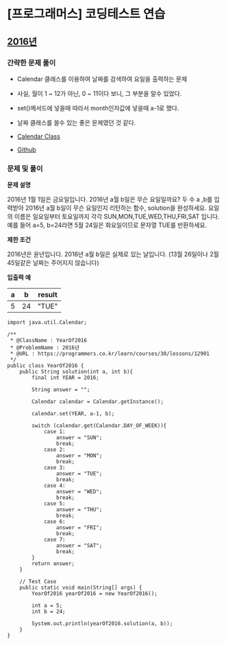 # [프로그래머스] 코딩테스트 연습

## [2016년](https://programmers.co.kr/learn/courses/30/lessons/12901)

### 간략한 문제 풀이

- Calendar 클래스를 이용하여 날짜를 검색하여 요일을 출력하는 문제

- 사실, 월이 1 ~ 12가 아닌, 0 ~ 11이다 보니, 그 부분을 알수 있었다.

- set()메서드에 넣을때 따라서 month인자값에 넣을때 a-1로 했다.

- 날짜 클래스를 쓸수 있는 좋은 문제였던 것 같다.

- [Calendar Class](http://tcpschool.com/java/java_api_calendar)

- [Github](https://github.com/ksy90101/ProgrammosCodingTest/blob/master/src/Level01/YearOf2016.java)

### 문제 및 풀이

**문제 설명**

2016년 1월 1일은 금요일입니다. 2016년 a월 b일은 무슨 요일일까요? 두 수 a ,b를 입력받아 2016년 a월 b일이 무슨 요일인지 리턴하는 함수, solution을 완성하세요. 요일의 이름은 일요일부터 토요일까지 각각 SUN,MON,TUE,WED,THU,FRI,SAT
입니다. 예를 들어 a=5, b=24라면 5월 24일은 화요일이므로 문자열 TUE를 반환하세요.

**제한 조건**

2016년은 윤년입니다.
2016년 a월 b일은 실제로 있는 날입니다. (13월 26일이나 2월 45일같은 날짜는 주어지지 않습니다)

**입출력 예** 

| a | b | result |
| :---: | :---: | :---: |
|5 | 24 | "TUE" |

````
import java.util.Calendar;

/**
 * @ClassName : YearOf2016
 * @ProblemName : 2016년
 * @URL : https://programmers.co.kr/learn/courses/30/lessons/12901
 */
public class YearOf2016 {
    public String solution(int a, int b){
        final int YEAR = 2016;

        String answer = "";

        Calendar calendar = Calendar.getInstance();

        calendar.set(YEAR, a-1, b);

        switch (calendar.get(Calendar.DAY_OF_WEEK)){
            case 1:
                answer = "SUN";
                break;
            case 2:
                answer = "MON";
                break;
            case 3:
                answer = "TUE";
                break;
            case 4:
                answer = "WED";
                break;
            case 5:
                answer = "THU";
                break;
            case 6:
                answer = "FRI";
                break;
            case 7:
                answer = "SAT";
                break;
        }
        return answer;
    }

    // Test Case
    public static void main(String[] args) {
        YearOf2016 yearOf2016 = new YearOf2016();

        int a = 5;
        int b = 24;

        System.out.println(yearOf2016.solution(a, b));
    }
}
````